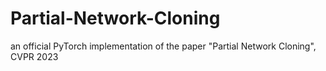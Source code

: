 # Partial-Network-Cloning
an official PyTorch implementation of the paper "Partial Network Cloning", CVPR 2023
